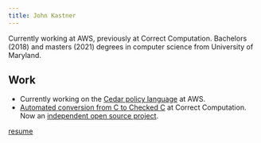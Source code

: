 ```yaml
---
title: John Kastner
---
```


Currently working at AWS, previously at Correct Computation.
Bachelors (2018) and masters (2021) degrees in computer science from University of Maryland.

## Work

* Currently working on the [Cedar policy language](https://www.cedarpolicy.com/) at AWS.
* [Automated conversion from C to Checked C](https://github.com/checkedc/checkedc-llvm-project/blob/main/clang/tools/3c/README.md) at Correct Computation. Now an [independent open source project](https://www.checkedc.org/).

[resume](resume.pdf)
